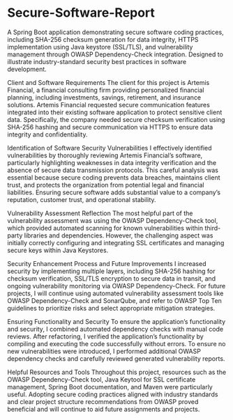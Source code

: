 # Secure-Software-Report
A Spring Boot application demonstrating secure software coding practices, including SHA-256 checksum generation for data integrity, HTTPS implementation using Java keystore (SSL/TLS), and vulnerability management through OWASP Dependency-Check integration. Designed to illustrate industry-standard security best practices in software development.

Client and Software Requirements
The client for this project is Artemis Financial, a financial consulting firm providing personalized financial planning, including investments, savings, retirement, and insurance solutions. Artemis Financial requested secure communication features integrated into their existing software application to protect sensitive client data. Specifically, the company needed secure checksum verification using SHA-256 hashing and secure communication via HTTPS to ensure data integrity and confidentiality.

Identification of Software Security Vulnerabilities
I effectively identified vulnerabilities by thoroughly reviewing Artemis Financial’s software, particularly highlighting weaknesses in data integrity verification and the absence of secure data transmission protocols. This careful analysis was essential because secure coding prevents data breaches, maintains client trust, and protects the organization from potential legal and financial liabilities. Ensuring secure software adds substantial value to a company’s reputation, customer trust, and operational stability.

Vulnerability Assessment Reflection
The most helpful part of the vulnerability assessment was using the OWASP Dependency-Check tool, which provided automated scanning for known vulnerabilities within third-party libraries and dependencies. However, the challenging aspect was initially correctly configuring and integrating SSL certificates and managing secure keys within Java Keystores.

Security Enhancement Process and Future Improvements
I increased security by implementing multiple layers, including SHA-256 hashing for checksum verification, SSL/TLS encryption to secure data in transit, and ongoing vulnerability monitoring via OWASP Dependency-Check. For future projects, I will continue using automated vulnerability assessment tools like OWASP Dependency-Check and SonarQube, and refer to OWASP Top Ten guidelines to prioritize risks and select appropriate mitigation strategies.

Ensuring Functionality and Security
To ensure the application’s functionality and security, I combined automated dependency checks with manual code reviews. After refactoring, I verified the application’s functionality by compiling and executing the code successfully without errors. To ensure no new vulnerabilities were introduced, I performed additional OWASP dependency checks and carefully reviewed generated vulnerability reports.

Helpful Resources and Tools
Throughout this project, resources such as the OWASP Dependency-Check tool, Java Keytool for SSL certificate management, Spring Boot documentation, and Maven were particularly useful. Adopting secure coding practices aligned with industry standards and clear project structure recommendations from OWASP proved beneficial and will continue to aid future assignments and projects.
